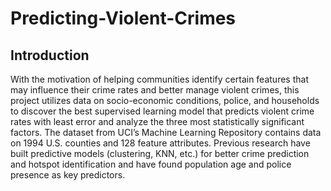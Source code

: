 # Predicting-Violent-Crimes

## Introduction

With the motivation of helping communities identify certain features that may influence their crime rates and better manage violent crimes, this project utilizes data on socio-economic conditions, police, and households to discover the best supervised learning model that predicts violent crime rates with least error and analyze the three most statistically significant factors. The dataset from UCI’s Machine Learning Repository contains data on 1994 U.S. counties and 128 feature attributes. Previous research have built predictive models (clustering, KNN, etc.) for better crime prediction and hotspot identification and have found population age and police presence as key predictors.


